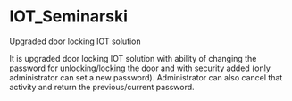 # IOT_Seminarski
Upgraded door locking IOT solution 

It is upgraded door locking IOT solution with ability of changing the password for unlocking/locking the door and with security added (only administrator can set a new password). Administrator can also cancel that activity and return the previous/current password.
